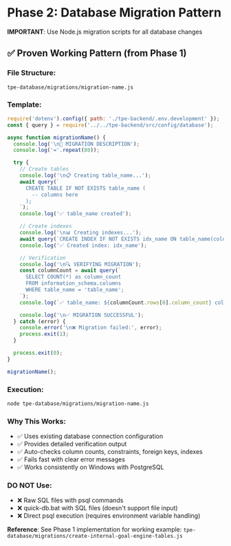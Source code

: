 # Phase 2: Database Migration Pattern

**IMPORTANT**: Use Node.js migration scripts for all database changes

## ✅ Proven Working Pattern (from Phase 1)

### File Structure:
```
tpe-database/migrations/migration-name.js
```

### Template:
```javascript
require('dotenv').config({ path: './tpe-backend/.env.development' });
const { query } = require('../../tpe-backend/src/config/database');

async function migrationName() {
  console.log('\n🚀 MIGRATION DESCRIPTION');
  console.log('='.repeat(80));

  try {
    // Create tables
    console.log('\n📋 Creating table_name...');
    await query(`
      CREATE TABLE IF NOT EXISTS table_name (
        -- columns here
      );
    `);
    console.log('✅ table_name created');

    // Create indexes
    console.log('\n📊 Creating indexes...');
    await query(`CREATE INDEX IF NOT EXISTS idx_name ON table_name(column);`);
    console.log('✅ Created index: idx_name');

    // Verification
    console.log('\n🔍 VERIFYING MIGRATION');
    const columnCount = await query(`
      SELECT COUNT(*) as column_count
      FROM information_schema.columns
      WHERE table_name = 'table_name';
    `);
    console.log(`✅ table_name: ${columnCount.rows[0].column_count} columns`);

    console.log('\n✅ MIGRATION SUCCESSFUL');
  } catch (error) {
    console.error('\n❌ Migration failed:', error);
    process.exit(1);
  }

  process.exit(0);
}

migrationName();
```

### Execution:
```bash
node tpe-database/migrations/migration-name.js
```

### Why This Works:
- ✅ Uses existing database connection configuration
- ✅ Provides detailed verification output
- ✅ Auto-checks column counts, constraints, foreign keys, indexes
- ✅ Fails fast with clear error messages
- ✅ Works consistently on Windows with PostgreSQL

### DO NOT Use:
- ❌ Raw SQL files with psql commands
- ❌ quick-db.bat with SQL files (doesn't support file input)
- ❌ Direct psql execution (requires environment variable handling)

**Reference**: See Phase 1 implementation for working example:
`tpe-database/migrations/create-internal-goal-engine-tables.js`
